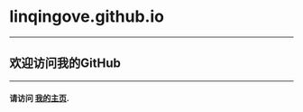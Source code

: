 # linqingove.github.io
----------
## 欢迎访问我的GitHub
----------
#### 请访问 [我的主页](http://linqingove.github.io/web "index"). 
